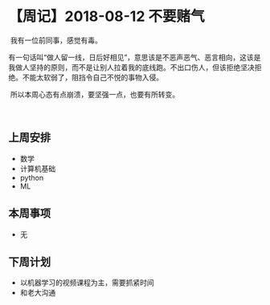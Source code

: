 # 【周记】2018-08-12 不要赌气

​	我有一位前同事，感觉有毒。

​	有一句话叫“做人留一线，日后好相见”，意思该是不恶声恶气、恶言相向，这该是我做人坚持的原则，而不是让别人拉着我的底线跑。不出口伤人，但该拒绝坚决拒绝。不能太软弱了，阻挡令自己不悦的事物入侵。

​	所以本周心态有点崩溃，要坚强一点，也要有所转变。

​	​        

## 上周安排

- 数学
- 计算机基础
- python
- ML


## 本周事项

-  无

## 下周计划

- 以机器学习的视频课程为主，需要抓紧时间
- 和老大沟通